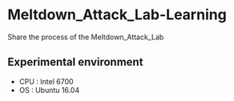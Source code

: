 # Meltdown_Attack_Lab-Learning
Share the process of the Meltdown_Attack_Lab 

## Experimental environment
- CPU : Intel 6700
- OS : Ubuntu 16.04
